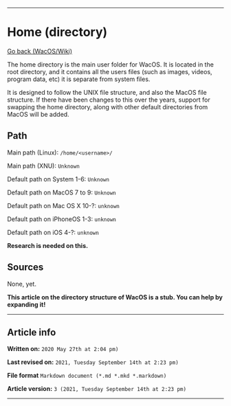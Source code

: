 
***

# Home (directory)

[Go back (WacOS/Wiki)](https://github.com/seanpm2001/WacOS/wiki)

The home directory is the main user folder for WacOS. It is located in the root directory, and it contains all the users files (such as images, videos, program data, etc) it is separate from system files.

It is designed to follow the UNIX file structure, and also the MacOS file structure. If there have been changes to this over the years, support for swapping the home directory, along with other default directories from MacOS will be added.

## Path

Main path (Linux): `/home/<username>/`

Main path (XNU): `Unknown`

Default path on System 1-6: `Unknown`

Default path on MacOS 7 to 9: `Unknown`

Default path on Mac OS X 10-?: `unknown`

Default path on iPhoneOS 1-3: `unknown`

Default path on iOS 4-?: `unknown`

**Research is needed on this.**

## Sources

None, yet.

**This article on the directory structure of WacOS is a stub. You can help by expanding it!**

***

## Article info

**Written on:** `2020 May 27th at 2:04 pm)`

**Last revised on:** `2021, Tuesday September 14th at 2:23 pm)`

**File format** `Markdown document (*.md *.mkd *.markdown)`

**Article version:** `3 (2021, Tuesday September 14th at 2:23 pm)`

***

